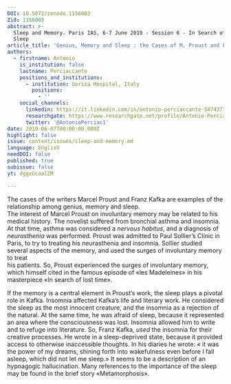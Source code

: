 ```yaml
---
DOI: 10.5072/zenodo.1156003
Zid: 1156003
abstract: >-
  Sleep and Memory. Paris IAS, 6-7 June 2019 - Session 6 - In Search of Lost
  Sleep
article_title: 'Genius, Memory and Sleep : the Cases of M. Proust and F. Kafka'
authors:
  - firstname: Antonio
    is_institution: false
    lastname: Perciaccante
    positions_and_institutions:
      - institution: Goriza Hospital, Italy
        positions:
          - ''
    social_channels:
      linkedin: https://it.linkedin.com/in/antonio-perciaccante-547437110
      researchgate: https://www.researchgate.net/profile/Antonio-Perciaccante
      twitter: '@AntonioPerciac1'
date: 2019-06-07T00:00:00.000Z
highlight: false
issue: content/issues/sleep-and-memory.md
language: English
needDOI: false
published: true
subissue: false
yt: dggcGcaalZM

---
```


The cases of the writers Marcel Proust and Franz Kafka are examples of the relationship among genius, memory and sleep.  
The interest of Marcel Proust on involuntary memory may be related to his medical history. The novelist suffered from bronchial asthma and insomnia. At that time, asthma was considered a _nervous habitus_, and a diagnosis of _neurasthenia_ was performed. Proust was admitted to Paul Sollier’s Clinic in Paris, to try to treating his neurasthenia and insomnia. Sollier studied several aspects of the memory, and used the surges of involuntary memory to treat  
his patients. So, Proust experienced the surges of involuntary memory, which himself cited in the famous episode of «les Madeleines» in his masterpiece «In search of lost time». 

If the memory is a central element in Proust’s work, the sleep plays a pivotal role in Kafka. Insomnia affected Kafka’s life and literary work. He considered the sleep as the most innocent creature, and the insomnia as a rejection of the natural. At the same time, he was afraid of sleep, because it represented an area where the consciousness was lost. Insomnia allowed him to write and to refuge into literature. So, Franz Kafka, _used_ the insomnia for their creative processes. He wrote in a sleep-deprived state, because it provided access to otherwise inaccessible thoughts. In his diaries he wrote: « it was the power of my dreams, shining forth into wakefulness even before I fall asleep, which did not let me sleep.» It seems to be a description of an hypnagogic hallucination. Many references to the importance of the sleep may be found in the brief story «Metamorphosis».

<Youtube yt="dggcGcaalZM" caption="Genius, Memory and Sleep : the Cases of M. Proust and F. Kafka"></Youtube>